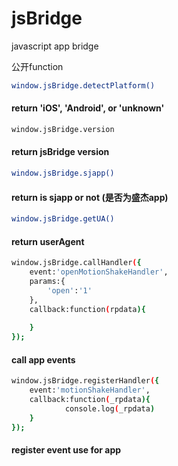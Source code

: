 # jsBridge
javascript app bridge

公开function
```sh
window.jsBridge.detectPlatform()
````
#### return 'iOS', 'Android', or 'unknown'
```sh
window.jsBridge.version
```
#### return jsBridge version
```sh
window.jsBridge.sjapp()
```
#### return is sjapp or not (是否为盛杰app)

```sh
window.jsBridge.getUA()
```
#### return userAgent
```sh
window.jsBridge.callHandler({
	event:'openMotionShakeHandler',
	params:{
		'open':'1'
	},
	callback:function(rpdata){
		
	}
});
```
#### call app events
```sh
window.jsBridge.registerHandler({
	event:'motionShakeHandler',
	callback:function(_rpdata){
			console.log(_rpdata)
	}
});
```
#### register event use for app
